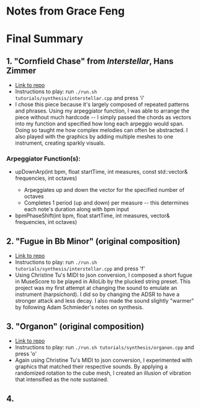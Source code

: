 # Notes from Grace Feng

# Final Summary

## 1. "Cornfield Chase" from *Interstellar*, Hans Zimmer
* [Link to repo](https://github.com/allolib-s23/demo1-gracefeng05/blob/main/tutorials/synthesis/interstellar.cpp)
* Instructions to play: run ```./run.sh tutorials/synthesis/interstellar.cpp``` and press 'i'
* I chose this piece because it's largely composed of repeated patterns and phrases. Using my arpeggiator function, I was able to arrange the piece without much hardcode -- I simply passed the chords as vectors into my function and specified how long each arpeggio would span. Doing so taught me how complex melodies can often be abstracted. I also played with the graphics by adding multiple meshes to one instrument, creating sparkly visuals.

### Arpeggiator Function(s):
* upDownArp(int bpm, float startTime, int measures, const std::vector<float>& frequencies, int octaves)
  - Arpeggiates up and down the vector for the specified number of octaves
  - Completes 1 period (up and down) per measure -- this determines each note's duration along with bpm input
 * bpmPhaseShift(int bpm, float startTime, int measures, vector<float>& frequencies, int octaves)

## 2. "Fugue in Bb Minor" (original composition)
* [Link to repo](https://github.com/allolib-s23/demo1-gracefeng05/blob/main/tutorials/synthesis/harpsichord.cpp)
* Instructions to play: run ```./run.sh tutorials/synthesis/interstellar.cpp``` and press 'f'
* Using Christine Tu's MIDI to json conversion, I composed a short fugue in MuseScore to be played in AlloLib by the plucked string preset. This project was my first attempt at changing the sound to emulate an instrument (harpsichord). I did so by changing the ADSR to have a stronger attack and less decay. I also made the sound slightly "warmer" by following Adam Schmieder's notes on synthesis.

## 3. "Organon" (original composition)
* [Link to repo](https://github.com/allolib-s23/demo1-gracefeng05/blob/main/tutorials/synthesis/organon.cpp)
* Instructions to play: run ```./run.sh tutorials/synthesis/organon.cpp``` and press 'o'
* Again using Christine Tu's MIDI to json conversion, I experimented with graphics that matched their respective sounds. By applying a randomized rotation to the cube mesh, I created an illusion of vibration that intensified as the note sustained.

## 4. 
